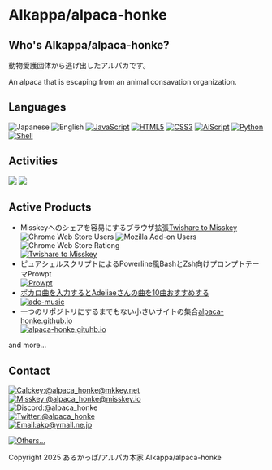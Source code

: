 # Alkappa/alpaca-honke
## Who's Alkappa/alpaca-honke?
動物愛護団体から逃げ出したアルパカです。

An alpaca that is escaping from an animal consavation organization.

## Languages
![Japanese](https://img.shields.io/badge/🇯🇵Japanese-white?style=for-the-badge)
![English](https://img.shields.io/badge/🇬🇧English-blue?style=for-the-badge)
[![JavaScript](https://img.shields.io/badge/JavaScript-gray?style=for-the-badge&logo=javascript)](https://developer.mozilla.org/docs/Web/JavaScript)
[![HTML5](https://img.shields.io/badge/HTML5-red?style=for-the-badge&logo=html5&logoColor=yellow)](https://developer.mozilla.org/docs/Web/HTML)
[![CSS3](https://img.shields.io/badge/CSS3-blue?style=for-the-badge&logo=css3&logoColor=yellow)](https://developer.mozilla.org/docs/Web/CSS)
[![AiScript](https://img.shields.io/badge/AiScript-7273cd?style=for-the-badge)](https://github.com/aiscript-dev/aiscript)
[![Python](https://img.shields.io/badge/Python-yellow?style=for-the-badge&logo=python)](https://www.python.org/)
[![Shell](https://img.shields.io/badge/shell-green?style=for-the-badge&logo=gnu-bash&logoColor=white)](https://www.gnu.org/software/bash/)
## Activities
![](https://github-readme-stats.vercel.app/api?username=alpaca-honke&theme=transparent) ![](https://github-readme-stats.vercel.app/api/top-langs/?username=alpaca-honke&layout=compact&theme=transparent&hide=common%20lisp)

## Active Products
- Misskeyへのシェアを容易にするブラウザ拡張[Twishare to Misskey](https://alpaca-hone.github.io/twishare-to-misskey)  
  ![Chrome Web Store Users](https://img.shields.io/chrome-web-store/users/fbaifpppndnlbbjcbjdfgbdkoibnipjb?label=users%20%28chrome%20web%20store%29&style=flat-square) ![Mozilla Add-on Users](https://img.shields.io/amo/users/twishare-to-misskey?style=flat-square&label=users%20(mozilla%20add-on)) ![Chrome Web Store Rationg](https://img.shields.io/chrome-web-store/stars/fbaifpppndnlbbjcbjdfgbdkoibnipjb?label=rating%20%28chrome%20web%20store%29&style=flat-square)  
  [![Twishare to Misskey](https://github-readme-stats.vercel.app/api/pin/?username=alpaca-honke&repo=twishare-to-misskey&theme=transparent)](https://github.com/alpaca-honke/twishare-to-misskey)  
- ピュアシェルスクリプトによるPowerline風BashとZsh向けプロンプトテーマProwpt  
  [![Prowpt](https://github-readme-stats.vercel.app/api/pin/?username=alpaca-honke&repo=prowpt&theme=transparent)](https://github.com/alpaca-honke/prowpt)  
- [ボカロ曲を入力するとAdeliaeさんの曲を10曲おすすめする](https://alpaca-honke.github.io/ade-music)  
  [![ade-music](https://github-readme-stats.vercel.app/api/pin/?username=alpaca-honke&repo=ade-music&theme=transparent)](https://github.com/alpaca-honke/ade-music)
- 一つのリポジトリにするまでもない小さいサイトの集合[alpaca-honke.github.io](https://alpaca-honke.github.io)  
  [![alpaca-honke.gituhb.io](https://github-readme-stats.vercel.app/api/pin/?username=alpaca-honke&repo=alpaca-honke.github.io&theme=transparent)](https://github.com/alpaca-honke/alpaca-honke.github.io)  

and more...

## Contact
[![Calckey:@alpaca_honke@mkkey.net](https://img.shields.io/badge/Calckey-@alpaca__honke@mkkey.net-pink?style=flat-square&logo=misskey)](https://mkkey.net/@alpaca_honke)  
[![Misskey:@alpaca_honke@misskey.io](https://img.shields.io/badge/Misskey-@alpaca__honke@misskey.io-green?style=flat-square&logo=misskey)](https://misskey.io/@alpaca_honke)  
![Discord:@alpaca_honke](https://img.shields.io/badge/Discord-@alpaca__honke-7289da?style=flat-square&logo=discord)  
[![Twitter:@alpaca_honke](https://img.shields.io/badge/Twitter-@alpaca__honke-blue?style=flat-square&logo=twitter)](https://twitter.com/alpaca_honke)  
[![Email:akp@ymail.ne.jp](https://img.shields.io/badge/Email-akp@ymail.ne.jp-orange?style=flat-square&logo=gmail)](mailto:akp@ymail.ne.jp)

[![Others...](https://img.shields.io/badge/🔗%20%20Others...-gray?style=for-the-badge)](https://alpaca-honke.github.io/#%E9%80%A3%E7%B5%A1%E5%85%88)

Copyright 2025 あるかっぱ/アルパカ本家 Alkappa/alpaca-honke
